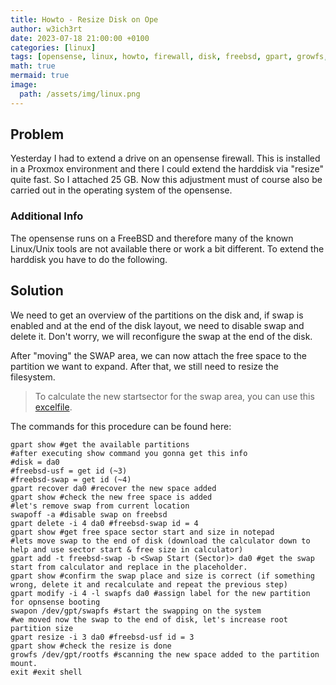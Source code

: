 ```yaml
---
title: Howto - Resize Disk on Ope
author: w3ich3rt
date: 2023-07-18 21:00:00 +0100
categories: [linux]
tags: [opensense, linux, howto, firewall, disk, freebsd, gpart, growfs, resize]
math: true
mermaid: true
image:
  path: /assets/img/linux.png
---
```


## Problem

Yesterday I had to extend a drive on an opensense firewall. This is installed in a Proxmox environment and there I could extend the harddisk via "resize" quite fast. So I attached 25 GB. Now this adjustment must of course also be carried out in the operating system of the opensense.

### Additional Info

The opensense runs on a FreeBSD and therefore many of the known Linux/Unix tools are not available there or work a bit different. To extend the harddisk you have to do the following.

## Solution

We need to get an overview of the partitions on the disk and, if swap is enabled and at the end of the disk layout, we need to disable swap and delete it. Don't worry, we will reconfigure the swap at the end of the disk.

After "moving" the SWAP area, we can now attach the free space to the partition we want to expand. After that, we still need to resize the filesystem.

> To calculate the new startsector for the swap area, you can use this [excelfile](assets/downloads/freebsdswapcalc.xlsx).

The commands for this procedure can be found here:

```shell
gpart show #get the available partitions
#after executing show command you gonna get this info
#disk = da0
#freebsd-usf = get id (~3)
#freebsd-swap = get id (~4)
gpart recover da0 #recover the new space added
gpart show #check the new free space is added
#let's remove swap from current location
swapoff -a #disable swap on freebsd
gpart delete -i 4 da0 #freebsd-swap id = 4
gpart show #get free space sector start and size in notepad
#lets move swap to the end of disk (download the calculator down to help and use sector start & free size in calculator)
gpart add -t freebsd-swap -b <Swap Start (Sector)> da0 #get the swap start from calculator and replace in the placeholder.
gpart show #confirm the swap place and size is correct (if something wrong, delete it and recalculate and repeat the previous step)
gpart modify -i 4 -l swapfs da0 #assign label for the new partition for opnsense booting
swapon /dev/gpt/swapfs #start the swapping on the system
#we moved now the swap to the end of disk, let's increase root partition size
gpart resize -i 3 da0 #freebsd-usf id = 3
gpart show #check the resize is done
growfs /dev/gpt/rootfs #scanning the new space added to the partition mount.
exit #exit shell
```